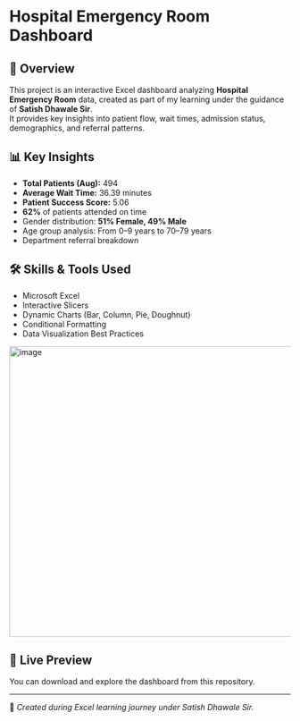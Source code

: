 # Hospital Emergency Room Dashboard

## 📌 Overview
This project is an interactive Excel dashboard analyzing **Hospital Emergency Room** data, created as part of my learning under the guidance of **Satish Dhawale Sir**.  
It provides key insights into patient flow, wait times, admission status, demographics, and referral patterns.

## 📊 Key Insights
- **Total Patients (Aug):** 494
- **Average Wait Time:** 36.39 minutes
- **Patient Success Score:** 5.06
- **62%** of patients attended on time
- Gender distribution: **51% Female, 49% Male**
- Age group analysis: From 0–9 years to 70–79 years
- Department referral breakdown

## 🛠 Skills & Tools Used
- Microsoft Excel
- Interactive Slicers
- Dynamic Charts (Bar, Column, Pie, Doughnut)
- Conditional Formatting
- Data Visualization Best Practices

<img width="1116" height="520" alt="image" src="https://github.com/user-attachments/assets/e08f572d-fe87-4c24-aac5-76d76d616fdc" />

## 🔗 Live Preview
You can download and explore the dashboard from this repository.

---
📢 *Created during Excel learning journey under Satish Dhawale Sir.*
